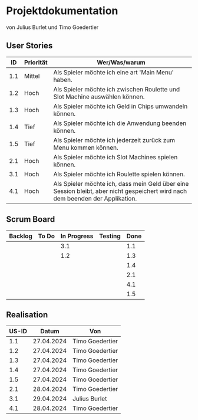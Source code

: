 # Projektdokumentation

von Julius Burlet und Timo Goedertier

## User Stories

| ID | Priorität | Wer/Was/warum |
| ------- | ------- | ------- | 
|1.1|Mittel|Als Spieler möchte ich eine art 'Main Menu' haben.|
|1.2|Hoch|Als Spieler möchte ich zwischen Roulette und Slot Machine auswählen können.|
|1.3|Hoch|Als Spieler möchte ich Geld in Chips umwandeln können.|
|1.4|Tief|Als Spieler möchte ich die Anwendung beenden können.|
|1.5|Tief|Als Spieler möchte ich jederzeit zurück zum Menu kommen können.
|2.1|Hoch|Als Spieler möchte ich Slot Machines spielen können.|
|3.1|Hoch|Als Spieler möchte ich Roulette spielen können.|
|4.1|Hoch|Als Spieler möchte ich, dass mein Geld über eine Session bleibt, aber nicht gespeichert wird nach dem beenden der Applikation.|

## Scrum Board

| Backlog | To Do | In Progress | Testing | Done |
| ------- | ----- | ----------- | ------- | ---- |
|         |       |3.1          |         |1.1|
|         |       |1.2          |         |1.3|
|         |       |             |         |1.4|
|         |       |             |         |2.1|
|         |       |             |         |4.1|
|         |       |             |         |1.5|


## Realisation

| US-ID | Datum | Von |
| ----- | ----- | --- |
| 1.1   |27.04.2024|Timo Goedertier|
| 1.2   |27.04.2024|Timo Goedertier|
| 1.3   |27.04.2024|Timo Goedertier|
| 1.4   |27.04.2024|Timo Goedertier|
| 1.5   |27.04.2024|Timo Goedertier|
| 2.1   |28.04.2024|Timo Goedertier|
| 3.1   |29.04.2024|Julius Burlet|
| 4.1   |28.04.2024|Timo Goedertier|
